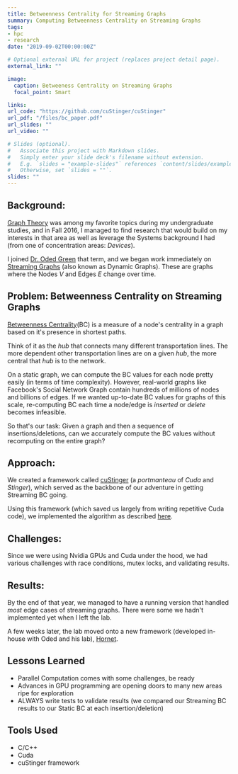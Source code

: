 ```yaml
---
title: Betweenness Centrality for Streaming Graphs
summary: Computing Betweenness Centrality on Streaming Graphs
tags:
- hpc
- research
date: "2019-09-02T00:00:00Z"

# Optional external URL for project (replaces project detail page).
external_link: ""

image:
  caption: Betweeness Centrality on Streaming Graphs
  focal_point: Smart

links:
url_code: "https://github.com/cuStinger/cuStinger"
url_pdf: "/files/bc_paper.pdf"
url_slides: ""
url_video: ""

# Slides (optional).
#   Associate this project with Markdown slides.
#   Simply enter your slide deck's filename without extension.
#   E.g. `slides = "example-slides"` references `content/slides/example-slides.md`.
#   Otherwise, set `slides = ""`.
slides: ""
---
```


## Background:
[Graph Theory](https://en.wikipedia.org/wiki/Graph_theory) was among my favorite topics during my undergraduate studies, and in Fall 2016, I managed to find research that would build on my interests in that area as well as leverage the Systems background I had (from one of concentration areas: _Devices_).

I joined [Dr. Oded Green](https://www.cc.gatech.edu/~ogreen/) that term, and we began work immediately on [Streaming Graphs](https://en.wikipedia.org/wiki/Dynamic_connectivity) (also known as Dynamic Graphs). These are graphs where the Nodes $V$ and Edges $E$ change over time.


## Problem: Betweenness Centrality on Streaming Graphs
[Betweenness Centrality](https://en.wikipedia.org/wiki/Betweenness_centrality)(BC) is a measure of a node's centrality in a graph based on it's presence in shortest paths.

Think of it as the _hub_ that connects many different transportation lines. The more dependent other transportation lines are on a given _hub_, the more central that _hub_ is to the network.

On a static graph, we can compute the BC values for each node pretty easily (in terms of time complexity). However, real-world graphs like Facebook's Social Network Graph contain hundreds of millions of nodes and billions of edges. If we wanted up-to-date BC values for graphs of this scale, re-computing BC each time a node/edge is _inserted_ or _delete_ becomes infeasible.

So that's our task: Given a graph and then a sequence of insertions/deletions, can we accurately compute the BC values without recomputing on the entire graph?

## Approach:
We created a framework called [cuStinger](https://github.com/cuStinger/cuStinger) (a _portmanteau_ of _Cuda_ and _Stinger_), which served as the backbone of our adventure in getting Streaming BC going.

Using this framework (which saved us largely from writing repetitive Cuda code), we implemented the algorithm as described [here](https://scholar.google.com/citations?user=C_7l2roAAAAJ&hl=en#d=gs_md_cita-d&p=&u=%2Fcitations%3Fview_op%3Dview_citation%26hl%3Den%26user%3DC_7l2roAAAAJ%26citation_for_view%3DC_7l2roAAAAJ%3A9yKSN-GCB0IC%26tzom%3D300).


## Challenges:
Since we were using Nvidia GPUs and Cuda under the hood, we had various challenges with race conditions, mutex locks, and validating results.


## Results:
By the end of that year, we managed to have a running version that handled _most_ edge cases of streaming graphs. There were some we hadn't implemented yet when I left the lab.

A few weeks later, the lab moved onto a new framework (developed in-house with Oded and his lab), [Hornet](https://github.com/hornet-gt/hornet).

## Lessons Learned

- Parallel Computation comes with some challenges, be ready
- Advances in GPU programming are opening doors to many new areas ripe for exploration
- ALWAYS write tests to validate results (we compared our Streaming BC results to our Static BC at each insertion/deletion)

## Tools Used
- C/C++
- Cuda
- cuStinger framework

